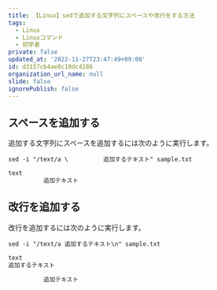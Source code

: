 ```yaml
---
title: 【Linux】sedで追加する文字列にスペースや改行をする方法
tags:
  - Linux
  - Linuxコマンド
  - 初学者
private: false
updated_at: '2022-11-27T23:47:49+09:00'
id: d3157cb4ae8c10dc4186
organization_url_name: null
slide: false
ignorePublish: false
---
```

## スペースを追加する

追加する文字列にスペースを追加するには次のように実行します。  

```terminal
sed -i "/text/a \          追加するテキスト" sample.txt
```

```sample.txt
text
          追加テキスト
```

## 改行を追加する

改行を追加するには次のように実行します。  

```terminal
sed -i "/text/a 追加するテキスト\n" sample.txt
```

```sample.txt
text
追加するテキスト

          追加テキスト
```
